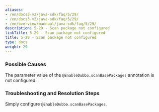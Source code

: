 ```yaml
---
aliases:
- /en/docs3-v2/java-sdk/faq/5/29/
- /en/docs3-v2/java-sdk/faq/5/29/
- /en/overview/mannual/java-sdk/faq/5/29/
description: 5-29 - Scan package not configured
linkTitle: 5-29 - Scan package not configured
title: 5-29 - Scan package not configured
type: docs
weight: 29
---
```







### Possible Causes

The parameter value of the `@EnableDubbo.scanBasePackages` annotation is not configured.

### Troubleshooting and Resolution Steps

Simply configure `@EnableDubbo.scanBasePackages`.

